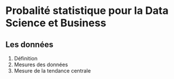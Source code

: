 # **Probalité statistique pour la Data Science et Business**
## **Les données**
1. Définition
2. Mesures des données  
3. Mesure de la tendance centrale
<!-- 4. Mesures de dispersion -->
<!-- 5. Quartiles -->
<!-- 6. Données Bi-variées et Covariance -->
<!-- 7. Coefficient de corrélation de Pearson -->
<!-- ## **Les probabilité** -->
<!-- ## **Les distributions de probalités** -->
<!-- ## **Les statistiques** -->
<!-- ## **Analyse de la variance (ANOVA)** -->
<!-- ## **La régression** -->
<!-- ## **L'analyse du Khi carré** -->